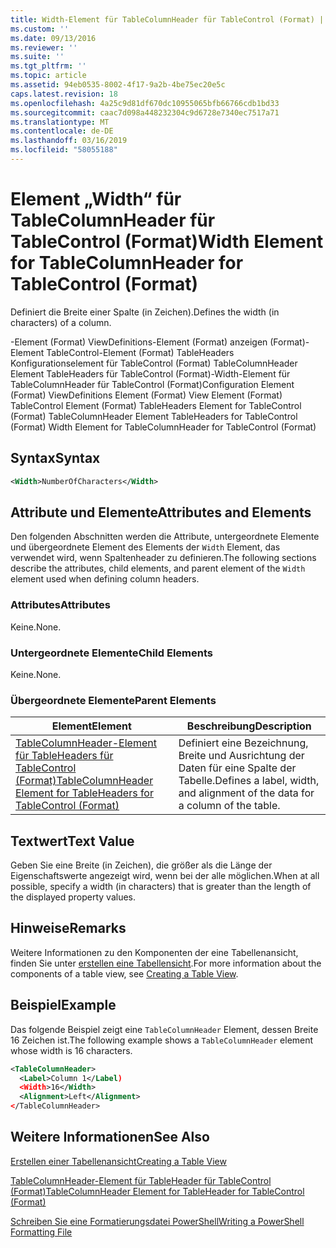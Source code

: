 ```yaml
---
title: Width-Element für TableColumnHeader für TableControl (Format) | Microsoft-Dokumentation
ms.custom: ''
ms.date: 09/13/2016
ms.reviewer: ''
ms.suite: ''
ms.tgt_pltfrm: ''
ms.topic: article
ms.assetid: 94eb0535-8002-4f17-9a2b-4be75ec20e5c
caps.latest.revision: 18
ms.openlocfilehash: 4a25c9d81df670dc10955065bfb66766cdb1bd33
ms.sourcegitcommit: caac7d098a448232304c9d6728e7340ec7517a71
ms.translationtype: MT
ms.contentlocale: de-DE
ms.lasthandoff: 03/16/2019
ms.locfileid: "58055188"
---
```

# <a name="width-element-for-tablecolumnheader-for-tablecontrol-format"></a><span data-ttu-id="5376c-102">Element „Width“ für TableColumnHeader für TableControl (Format)</span><span class="sxs-lookup"><span data-stu-id="5376c-102">Width Element for TableColumnHeader for TableControl (Format)</span></span>

<span data-ttu-id="5376c-103">Definiert die Breite einer Spalte (in Zeichen).</span><span class="sxs-lookup"><span data-stu-id="5376c-103">Defines the width (in characters) of a column.</span></span>

<span data-ttu-id="5376c-104">-Element (Format) ViewDefinitions-Element (Format) anzeigen (Format)-Element TableControl-Element (Format) TableHeaders Konfigurationselement für TableControl (Format) TableColumnHeader Element TableHeaders für TableControl (Format)-Width-Element für TableColumnHeader für TableControl (Format)</span><span class="sxs-lookup"><span data-stu-id="5376c-104">Configuration Element (Format) ViewDefinitions Element (Format) View Element (Format) TableControl Element (Format) TableHeaders Element for TableControl (Format) TableColumnHeader Element TableHeaders for TableControl (Format) Width Element for TableColumnHeader for TableControl (Format)</span></span>

## <a name="syntax"></a><span data-ttu-id="5376c-105">Syntax</span><span class="sxs-lookup"><span data-stu-id="5376c-105">Syntax</span></span>

```xml
<Width>NumberOfCharacters</Width>
```

## <a name="attributes-and-elements"></a><span data-ttu-id="5376c-106">Attribute und Elemente</span><span class="sxs-lookup"><span data-stu-id="5376c-106">Attributes and Elements</span></span>

<span data-ttu-id="5376c-107">Den folgenden Abschnitten werden die Attribute, untergeordnete Elemente und übergeordnete Element des Elements der `Width` Element, das verwendet wird, wenn Spaltenheader zu definieren.</span><span class="sxs-lookup"><span data-stu-id="5376c-107">The following sections describe the attributes, child elements, and parent element of the `Width` element used when defining column headers.</span></span>

### <a name="attributes"></a><span data-ttu-id="5376c-108">Attributes</span><span class="sxs-lookup"><span data-stu-id="5376c-108">Attributes</span></span>

<span data-ttu-id="5376c-109">Keine.</span><span class="sxs-lookup"><span data-stu-id="5376c-109">None.</span></span>

### <a name="child-elements"></a><span data-ttu-id="5376c-110">Untergeordnete Elemente</span><span class="sxs-lookup"><span data-stu-id="5376c-110">Child Elements</span></span>

<span data-ttu-id="5376c-111">Keine.</span><span class="sxs-lookup"><span data-stu-id="5376c-111">None.</span></span>

### <a name="parent-elements"></a><span data-ttu-id="5376c-112">Übergeordnete Elemente</span><span class="sxs-lookup"><span data-stu-id="5376c-112">Parent Elements</span></span>

|<span data-ttu-id="5376c-113">Element</span><span class="sxs-lookup"><span data-stu-id="5376c-113">Element</span></span>|<span data-ttu-id="5376c-114">Beschreibung</span><span class="sxs-lookup"><span data-stu-id="5376c-114">Description</span></span>|
|-------------|-----------------|
|[<span data-ttu-id="5376c-115">TableColumnHeader-Element für TableHeaders für TableControl (Format)</span><span class="sxs-lookup"><span data-stu-id="5376c-115">TableColumnHeader Element for TableHeaders for TableControl (Format)</span></span>](./tablecolumnheader-element-format.md)|<span data-ttu-id="5376c-116">Definiert eine Bezeichnung, Breite und Ausrichtung der Daten für eine Spalte der Tabelle.</span><span class="sxs-lookup"><span data-stu-id="5376c-116">Defines a label, width, and alignment of the data for a column of the table.</span></span>|

## <a name="text-value"></a><span data-ttu-id="5376c-117">Textwert</span><span class="sxs-lookup"><span data-stu-id="5376c-117">Text Value</span></span>

<span data-ttu-id="5376c-118">Geben Sie eine Breite (in Zeichen), die größer als die Länge der Eigenschaftswerte angezeigt wird, wenn bei der alle möglichen.</span><span class="sxs-lookup"><span data-stu-id="5376c-118">When at all possible, specify a width (in characters) that is greater than the length of the displayed property values.</span></span>

## <a name="remarks"></a><span data-ttu-id="5376c-119">Hinweise</span><span class="sxs-lookup"><span data-stu-id="5376c-119">Remarks</span></span>

<span data-ttu-id="5376c-120">Weitere Informationen zu den Komponenten der eine Tabellenansicht, finden Sie unter [erstellen eine Tabellensicht](./creating-a-table-view.md).</span><span class="sxs-lookup"><span data-stu-id="5376c-120">For more information about the components of a table view, see [Creating a Table View](./creating-a-table-view.md).</span></span>

## <a name="example"></a><span data-ttu-id="5376c-121">Beispiel</span><span class="sxs-lookup"><span data-stu-id="5376c-121">Example</span></span>

<span data-ttu-id="5376c-122">Das folgende Beispiel zeigt eine `TableColumnHeader` Element, dessen Breite 16 Zeichen ist.</span><span class="sxs-lookup"><span data-stu-id="5376c-122">The following example shows a `TableColumnHeader` element whose width is 16 characters.</span></span>

```xml
<TableColumnHeader>
  <Label>Column 1</Label)
  <Width>16</Width>
  <Alignment>Left</Alignment>
</TableColumnHeader>
```

## <a name="see-also"></a><span data-ttu-id="5376c-123">Weitere Informationen</span><span class="sxs-lookup"><span data-stu-id="5376c-123">See Also</span></span>

[<span data-ttu-id="5376c-124">Erstellen einer Tabellenansicht</span><span class="sxs-lookup"><span data-stu-id="5376c-124">Creating a Table View</span></span>](./creating-a-table-view.md)

[<span data-ttu-id="5376c-125">TableColumnHeader-Element für TableHeader für TableControl (Format)</span><span class="sxs-lookup"><span data-stu-id="5376c-125">TableColumnHeader Element for TableHeader for TableControl (Format)</span></span>](./tablecolumnheader-element-format.md)

[<span data-ttu-id="5376c-126">Schreiben Sie eine Formatierungsdatei PowerShell</span><span class="sxs-lookup"><span data-stu-id="5376c-126">Writing a PowerShell Formatting File</span></span>](./writing-a-powershell-formatting-file.md)
